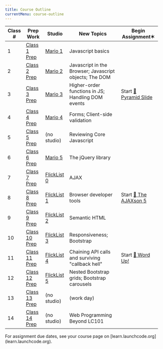 ```yaml
---
title: Course Outline
currentMenu: course-outline
---
```


Class # | Prep Work | Studio | New Topics | Begin Assignment✶
|-------|-----------|--------|------------|-----------------|
1 | [Class 1 Prep](../class-prep/1/) | [Mario 1](../studios/mario/1/) | Javascript basics | |
2 | [Class 2 Prep](../class-prep/2/) | [Mario 2](../studios/mario/2/) | Javascript in the Browser; Javascript objects; The DOM | |
3 | [Class 3 Prep](../class-prep/3/) | [Mario 3](../studios/mario/3/) | Higher-order functions in JS; Handling DOM events | Start [🐘 Pyramid Slide](../assignments/pyramid-slide/) |
4 | [Class 4 Prep](../class-prep/4/) | [Mario 4](../studios/mario/4/) | Forms; Client-side validation | |
5 | [Class 5 Prep](../class-prep/5/) | (no studio) | Reviewing Core Javascript | |
6 | [Class 6 Prep](../class-prep/6/) | [Mario 5](../studios/mario/5/) | The jQuery library | |
7 | [Class 7 Prep](../class-prep/7/) | [FlickList 0](../studios/flicklist/0/) | AJAX | |
8 | [Class 8 Prep](../class-prep/8/) | [FlickList 1](../studios/flicklist/1/) | Browser developer tools | Start [🐘 The AJAXson 5](../assignments/ajaxson-5/) |
9 | [Class 9 Prep](../class-prep/9/) | [FlickList 2](../studios/flicklist/2/) | Semantic HTML | |
10 | [Class 10 Prep](../class-prep/10/) | [FlickList 3](../studios/flicklist/3/) | Responsiveness; Bootstrap | |
11 | [Class 11 Prep](../class-prep/11/) | [FlickList 4](../studios/flicklist/4/) | Chaining API calls and surviving "callback hell" | Start [🐘 Word Up!](../assignments/word-up/) |
12 | [Class 12 Prep](../class-prep/12/) | [FlickList 5](../studios/flicklist/5/) | Nested Bootstrap grids; Bootstrap carousels | |
13 | [Class 13 Prep](../class-prep/13/) | (no studio) | (work day) | |
14 | [Class 14 Prep](../class-prep/14/) | (no studio) | Web Programming Beyond LC101 | |

<aside class="aside-note" markdown="1">
For assignment due dates, see your course page on [learn.launchcode.org](learn.launchcode.org).
</aside>
